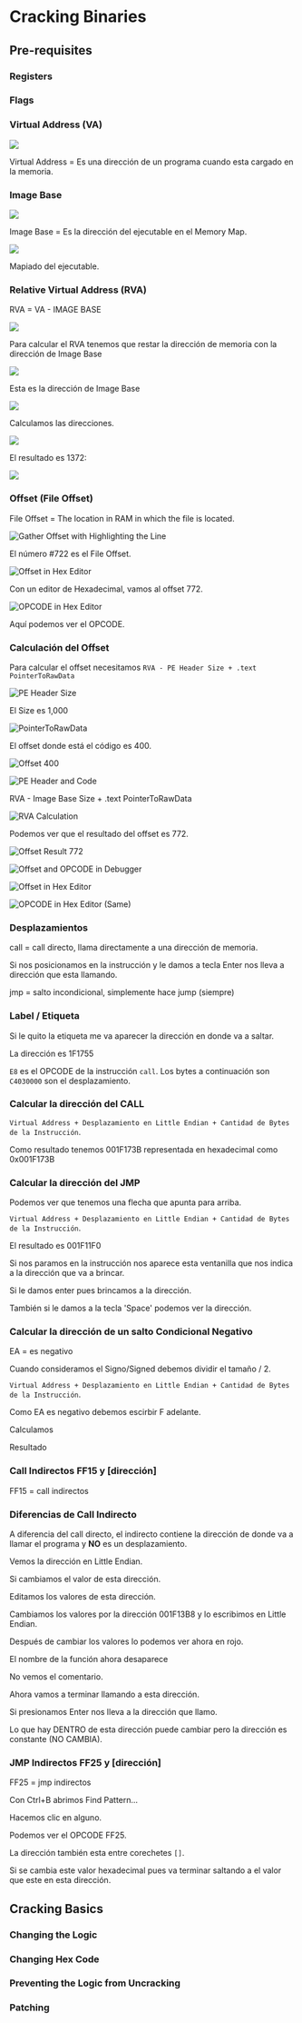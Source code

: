 # Cracking Binaries

## Pre-requisites

### Registers

### Flags

### Virtual Address (VA)

![](<../.gitbook/assets/1 (2).png>)

Virtual Address = Es una dirección de un programa cuando esta cargado en la memoria.

### Image Base

![](../.gitbook/assets/imagebase1.png)

Image Base = Es la dirección del ejecutable en el Memory Map.

![](../.gitbook/assets/imagebase2.png)

Mapiado del ejecutable.

### Relative Virtual Address (RVA)

RVA = VA - IMAGE BASE

![](../.gitbook/assets/rva1.png)

Para calcular el RVA tenemos que restar la dirección de memoria con la dirección de Image Base

![](../.gitbook/assets/rva2.png)

Esta es la dirección de Image Base

![](../.gitbook/assets/rva3.png)

Calculamos las direcciones.

![](../.gitbook/assets/rva4.png)

El resultado es 1372:

![](../.gitbook/assets/rva5.png)

### Offset (File Offset)

File Offset = The location in RAM in which the file is located.

![Gather Offset with Highlighting the Line](../.gitbook/assets/offset1.png)

El número #722 es el File Offset.

![Offset in Hex Editor](../.gitbook/assets/offset2.png)

Con un editor de Hexadecimal, vamos al offset 772.

![OPCODE in Hex Editor](../.gitbook/assets/offset3.png)

Aquí podemos ver el OPCODE.

### Calculación del Offset

Para calcular el offset necesitamos `RVA - PE Header Size + .text PointerToRawData`

![PE Header Size](../.gitbook/assets/calcoffset1.png)

El Size es 1,000

![PointerToRawData](../.gitbook/assets/calcoffset2.png)

El offset donde está el código es 400.

![Offset 400](../.gitbook/assets/calcoffset3.png)

![PE Header and Code](../.gitbook/assets/calcoffset4.png)

RVA - Image Base Size + .text PointerToRawData

![RVA Calculation](../.gitbook/assets/calcoffset5.png)

Podemos ver que el resultado del offset es 772.

![Offset Result 772](<../.gitbook/assets/calcoffset6 (1).png>)

![Offset and OPCODE in Debugger](../.gitbook/assets/calcoffset7.png)

![Offset in Hex Editor](../.gitbook/assets/calcoffset8.png)

![OPCODE in Hex Editor (Same)](../.gitbook/assets/calcoffset9.png)

### Desplazamientos

call = call directo, llama directamente a una dirección de memoria.

Si nos posicionamos en la instrucción y le damos a tecla Enter nos lleva a dirección que esta llamando.

jmp = salto incondicional, simplemente hace jump (siempre)

### Label / Etiqueta

Si le quito la etiqueta me va aparecer la dirección en donde va a saltar.

La dirección es 1F1755

`E8` es el OPCODE de la instrucción `call`. Los bytes a continuación son `C4030000` son el desplazamiento.

### Calcular la dirección del CALL

`Virtual Address + Desplazamiento en Little Endian + Cantidad de Bytes de la Instrucción`.

Como resultado tenemos 001F173B representada en hexadecimal como 0x001F173B

### Calcular la dirección del JMP

Podemos ver que tenemos una flecha que apunta para arriba.

`Virtual Address + Desplazamiento en Little Endian + Cantidad de Bytes de la Instrucción`.

El resultado es 001F11F0

Si nos paramos en la instrucción nos aparece esta ventanilla que nos indica a la dirección que va a brincar.

Si le damos enter pues brincamos a la dirección.

También si le damos a la tecla 'Space' podemos ver la dirección.

### Calcular la dirección de un salto Condicional Negativo

EA = es negativo

Cuando consideramos el Signo/Signed debemos dividir el tamaño / 2.

`Virtual Address + Desplazamiento en Little Endian + Cantidad de Bytes de la Instrucción`.

Como EA es negativo debemos escirbir F adelante.

Calculamos

Resultado

### Call Indirectos FF15 y \[dirección]

FF15 = call indirectos

### Diferencias de Call Indirecto

A diferencia del call directo, el indirecto contiene la dirección de donde va a llamar el programa y **NO** es un desplazamiento.

Vemos la dirección en Little Endian.

Si cambiamos el valor de esta dirección.

Editamos los valores de esta dirección.

Cambiamos los valores por la dirección 001F13B8 y lo escribimos en Little Endian.

Después de cambiar los valores lo podemos ver ahora en rojo.

El nombre de la función ahora desaparece

No vemos el comentario.

Ahora vamos a terminar llamando a esta dirección.

Si presionamos Enter nos lleva a la dirección que llamo.

Lo que hay DENTRO de esta dirección puede cambiar pero la dirección es constante (NO CAMBIA).

### JMP Indirectos FF25 y \[dirección]

FF25 = jmp indirectos

Con Ctrl+B abrimos Find Pattern...

Hacemos clic en alguno.

Podemos ver el OPCODE FF25.

La dirección también esta entre corechetes `[]`.

Si se cambia este valor hexadecimal pues va terminar saltando a el valor que este en esta dirección.

## Cracking Basics

### Changing the Logic

### Changing Hex Code

### Preventing the Logic from Uncracking

### Patching

